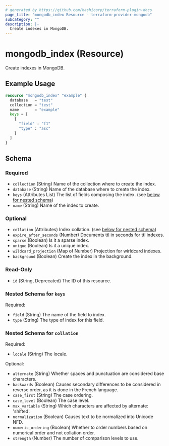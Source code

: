 ```yaml
---
# generated by https://github.com/hashicorp/terraform-plugin-docs
page_title: "mongodb_index Resource - terraform-provider-mongodb"
subcategory: ""
description: |-
  Create indexes in MongoDB.
---
```


# mongodb_index (Resource)

Create indexes in MongoDB.

## Example Usage

```terraform
resource "mongodb_index" "example" {
  database   = "test"
  collection = "test"
  name       = "example"
  keys = [
    {
      "field" : "f1"
      "type" : "asc"
    }
  ]
}
```

<!-- schema generated by tfplugindocs -->
## Schema

### Required

- `collection` (String) Name of the collection where to create the index.
- `database` (String) Name of the database where to create the index.
- `keys` (Attributes List) The list of fields composing the index. (see [below for nested schema](#nestedatt--keys))
- `name` (String) Name of the index to create.

### Optional

- `collation` (Attributes) Index collation. (see [below for nested schema](#nestedatt--collation))
- `expire_after_seconds` (Number) Documents ttl in seconds for ttl indexes.
- `sparse` (Boolean) Is it a sparse index.
- `unique` (Boolean) Is it a unique index.
- `wildcard_projection` (Map of Number) Projection for wirldcard indexes.
- `background` (Boolean) Create the index in the background. 

### Read-Only

- `id` (String, Deprecated) The ID of this resource.

<a id="nestedatt--keys"></a>
### Nested Schema for `keys`

Required:

- `field` (String) The name of the field to index.
- `type` (String) The type of index for this field.


<a id="nestedatt--collation"></a>
### Nested Schema for `collation`

Required:

- `locale` (String) The locale.

Optional:

- `alternate` (String) Whether spaces and punctuation are considered base characters.
- `backwards` (Boolean) Causes secondary differences to be considered in reverse order, as it is done in the French language.
- `case_first` (String) The case ordering.
- `case_level` (Boolean) The case level.
- `max_variable` (String) Which characters are affected by alternate: 'shifted'.
- `normalization` (Boolean) Causes text to be normalized into Unicode NFD.
- `numeric_ordering` (Boolean) Whether to order numbers based on numerical order and not collation order.
- `strength` (Number) The number of comparison levels to use.
